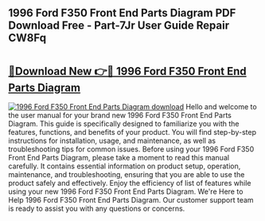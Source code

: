 ## 1996 Ford F350 Front End Parts Diagram PDF Download Free - Part-7Jr User Guide Repair CW8Fq

# <h2><a href="http://dfn7r0o.blite.top/?on=1996+Ford+F350+Front+End+Parts+Diagram">🔗Download New 👉🔴 1996 Ford F350 Front End Parts Diagram</a></h2>

[![1996 Ford F350 Front End Parts Diagram download](https://i.imgur.com/lujVjoI.png)](http://dfn7r0o.blite.top/?on=1996+Ford+F350+Front+End+Parts+Diagram)
Hello and welcome to the user manual for your brand new 1996 Ford F350 Front End Parts Diagram. This guide is specifically designed to familiarize you with the features, functions, and benefits of your product. You will find step-by-step instructions for installation, usage, and maintenance, as well as troubleshooting tips for common issues. Before using your 1996 Ford F350 Front End Parts Diagram, please take a moment to read this manual carefully. It contains essential information on product setup, operation, maintenance, and troubleshooting, ensuring that you are able to use the product safely and effectively. Enjoy the efficiency of list of features while using your new 1996 Ford F350 Front End Parts Diagram. We're Here to Help 1996 Ford F350 Front End Parts Diagram. Our customer support team is ready to assist you with any questions or concerns.
